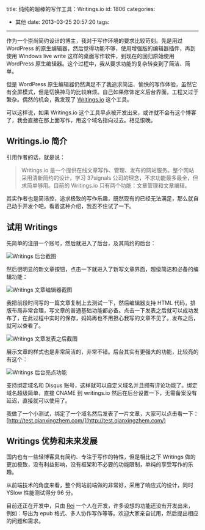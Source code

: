title: 纯纯的超棒的写作工具：Writings.io
id: 1806
categories:
  - 其他
date: 2013-03-25 20:57:20
tags:

---

作为一个崇尚简约设计的博主，我对于写作环境的要求比较苛刻。先是用过 WordPress 的原生编辑器，然后觉得功能不够，使用增强版的编辑器插件，再到使用 Windows live write 这样的桌面写作软件，到现在的回归原始使用 WordPress 原生编辑器。这个过程中，我从要求功能的复杂转变到了简洁、简单。

但是 WordPress 原生编辑器仍然满足不了我追求简洁、愉快的写作体验，虽然它有全屏模式，但是切换神马的比较麻烦。自己如果修饰定义后台界面，工程又过于繁杂。偶然的机会，我发现了 [Writings.io](http://writings.io/) 这个工具。

可以这样说，如果 Writings.io 这个工具早点被开发出来，或许就不会有这个博客了，我会直接在那上面写作，用这个域名指向过去。相见恨晚。

## Writings.io 简介

引用作者的话，就是说：

> Writings.io 是一个提供在线文章写作、管理、发布的网站服务。整个网站采用清新简约的设计，学习 37signals 公司的理念，不求功能最多最全，但求简单够用。目前的 Writings.io 只有两个功能：文章管理和文章编辑。

其实作者也是简洁控，追求极致的写作乐趣，既然现有的已经无法满足，那么就自己动手开发个吧。看着这种介绍，我忍不住试了一下。

## 试用 Writings

先简单的注册一个账号，然后就进入了后台，及其简约的后台：

![Writings 后台截图](https://qxzm-cdn.sapi.work/blog/2013/03/1806/writings0.png)

然后很明显的新文章按钮，点击一下就进入了新写文章界面，超级简洁和必备的编辑功能：

![Writings 文章编辑器截图](https://qxzm-cdn.sapi.work/blog/2013/03/1806/writings1.png)

我把前段时间写的一篇文章复制上去测试一下，然后编辑器支持 HTML 代码，排版布局非常合理，写文章的普通基础功能都必备。点击一下发表之后就可以成功发布了，在此过程中实时的保存，妈妈再也不用担心我写的文章不见了。发布之后，就可以查看了。

![Writings 文章发表之后截图](https://qxzm-cdn.sapi.work/blog/2013/03/1806/writings2.png)

展示文章的样式也是非常简洁的，非常不错。后台其实有更强大的功能，比较亮的有这个：

![Writings 后台亮点功能](https://qxzm-cdn.sapi.work/blog/2013/03/1806/writings3.png)

支持绑定域名和 Disqus 账号，这样就可以自定义域名并且拥有评论功能了。绑定域名超级简单，直接 CNAME 到 writings.io 然后在后台设置一下，无需备案没有延迟，直接就可以使用了。

我做了一个小测试，绑定了一个域名然后发表了一片文章，大家可以点击看一下：[http://test.qianxingzhem.com/](http://test.qianxingzhem.com/)

## Writings 优势和未来发展

国内也有一些轻博客具有简约、专注于写作的特性，但是相比之下 Writings 做的更加极致，没有利益影响，没有框架和不必要的功能限制，单纯的享受写作的乐趣。

从前端技术的角度来看，整个网站前端做的非常好，采用了响应式的设计，同时 YSlow 性能测试得分 96 分。

目前还正在开发中，只由 [Rei](http://blog.chloerei.com/) 一个人在开发，许多设想的功能还没有开发出来，例如：导出为 epub 格式、多人协作写作等等。欢迎大家亲自试用，然后提出相应的问题和需求。
